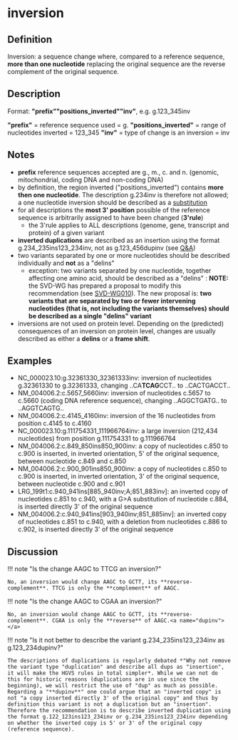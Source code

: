 # inversion

## Definition

Inversion: a sequence change where, compared to a reference sequence, **more than one nucleotide** replacing the original sequence are the reverse complement of the original sequence.

## Description

Format:   **"prefix""positions\_inverted""inv"**,  e.g. g.123_345inv

**"prefix"**  =  reference sequence used  =  g.
**"positions\_inverted"**  =  range of nucleotides inverted  =  123_345
**"inv"**  =  type of change is an inversion  =  inv

## Notes

* **prefix** reference sequences accepted are g., m., c. and n. (genomic, mitochondrial, coding DNA and non-coding DNA)
* by definition, the region inverted ("positions\_inverted") contains **more then one nucleotide**. The description g.234inv is therefore not allowed; a one nucleotide inversion should be described as a [substitution](../substitution/)
* for all descriptions the **most 3' position** possible of the reference sequence is arbitrarily assigned to have been changed (**3'rule**)
    * the 3'rule applies to ALL descriptions (genome, gene, transcript and protein) of a given variant
* **inverted duplications** are described as an insertion using the format g.234\_235ins123\_234inv, not as g.123\_456dupinv (see [Q&A](#dupinv))
* two variants separated by one or more nucleotides should be described individually and **not** as a "delins"
    * exception: two variants separated by one nucleotide, together affecting one amino acid, should be described as a "delins"
:    **NOTE:** the SVD-WG has prepared a proposal to modify this recommendation (see [SVD-WG010](../../../consultation/SVD-WG010/)). The new proposal is: **two variants that are separated by two or fewer intervening nucleotides (that is, not including the variants themselves) should be described as a single "delins" variant**
* inversions are not used on protein level. Depending on the (predicted) consequences of an inversion on protein level, changes are usually described as either a **delins** or a **frame shift**.
## Examples

* NC\_000023.10:g.32361330\_32361333inv: inversion of nucleotides g.32361330 to g.32361333, changing ..CA**TCAG**CCT.. to ..CA<span class="spotlight">CTGA</span>CCT..
* NM\_004006.2:c.5657\_5660inv: inversion of nucleotides c.5657 to c.5660 (coding DNA reference sequence), changing ..AGGCTGATG.. to ..AGG<span class="spotlight">TCAG</span>TG..
* NM\_004006.2:c.4145\_4160inv: inversion of the 16 nucleotides from position c.4145 to c.4160
* NC\_000023.10:g.111754331\_111966764inv: a large inversion (212,434 nucleotides) from position g.111754331 to g.111966764
* NM\_004006.2:c.849\_850ins850\_900inv: a copy of nucleotides c.850 to c.900 is inserted, in inverted orientation, 5' of the original sequence, between nucleotide c.849 and c.850
* NM\_004006.2:c.900\_901ins850\_900inv: a copy of nucleotides c.850 to c.900 is inserted, in inverted orientation, 3' of the original sequence, between nucleotide c.900 and c.901
* LRG\_199t1:c.940\_941ins[885\_940inv;A;851\_883inv]: an inverted copy of nucleotides c.851 to c.940, with a G>A substitution of nucleotide c.884, is inserted directly 3' of the original sequence
* NM\_004006.2:c.940\_941ins[903\_940inv;851\_885inv]: an inverted copy of nucleotides c.851 to c.940, with a deletion from nucleotides c.886 to c.902, is inserted directly 3' of the original sequence
## Discussion

!!! note "Is the change AAGC to TTCG an inversion?"

    No, an inversion would change AAGC to GCTT, its **reverse-complement**. TTCG is only the **complement** of AAGC.

!!! note "Is the change AAGC to CGAA an inversion?"

    No, an inversion would change AAGC to GCTT, its **reverse-complement**. CGAA is only the **reverse** of AAGC.<a name="dupinv"></a>

!!! note "Is it not better to describe the variant g.234_235ins123_234inv as g.123_234dupinv?"

    The descriptions of duplications is regularly debated *"Why not remove the variant type "duplication" and describe all dups as "insertion", it will make the HGVS rules in total simpler*. While we can not do this for historic reasons (duplications are in use since the beginning), we will restrict the use of "dup" as much as possible. Regarding a "**dupinv**" one could argue that an "inverted copy" is not "a copy inserted directly 3' of the original copy" and thus by definition this variant is not a duplication but an "insertion". Therefore the recommendation is to describe inverted duplication using the format g.122_123ins123_234inv or g.234_235ins123_234inv depending on whether the inverted copy is 5' or 3' of the original copy (reference sequence).
